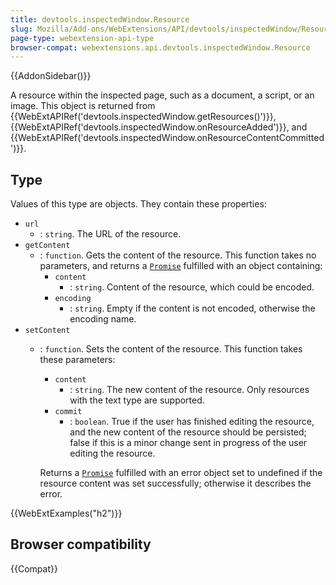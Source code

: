 ```yaml
---
title: devtools.inspectedWindow.Resource
slug: Mozilla/Add-ons/WebExtensions/API/devtools/inspectedWindow/Resource
page-type: webextension-api-type
browser-compat: webextensions.api.devtools.inspectedWindow.Resource
---
```


{{AddonSidebar()}}

A resource within the inspected page, such as a document, a script, or an image. This object is returned from {{WebExtAPIRef('devtools.inspectedWindow.getResources()')}}, {{WebExtAPIRef('devtools.inspectedWindow.onResourceAdded')}}, and {{WebExtAPIRef('devtools.inspectedWindow.onResourceContentCommitted')}}.

## Type

Values of this type are objects. They contain these properties:

- `url`
  - : `string`. The URL of the resource.
- `getContent`
  - : `function`. Gets the content of the resource. This function takes no parameters, and returns a [`Promise`](/en-US/docs/Web/JavaScript/Reference/Global_Objects/Promise) fulfilled with an object containing:
    - `content`
      - : `string`. Content of the resource, which could be encoded.
    - `encoding`
      - : `string`. Empty if the content is not encoded, otherwise the encoding name.
- `setContent`
  - : `function`. Sets the content of the resource. This function takes these parameters:
    - `content`
      - : `string`. The new content of the resource. Only resources with the text type are supported.
    - `commit`
      - : `boolean`. True if the user has finished editing the resource, and the new content of the resource should be persisted; false if this is a minor change sent in progress of the user editing the resource.

    Returns a [`Promise`](/en-US/docs/Web/JavaScript/Reference/Global_Objects/Promise) fulfilled with an error object set to undefined if the resource content was set successfully; otherwise it describes the error.

{{WebExtExamples("h2")}}

## Browser compatibility

{{Compat}}
